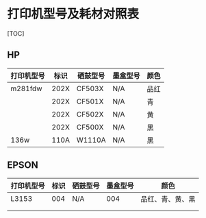 # 打印机型号及耗材对照表

[TOC]

## HP

| 打印机型号 | 标识 | 硒鼓型号 | 墨盒型号 | 颜色 |
| ---------- | ---- | -------- | -------- | ---- |
| m281fdw    | 202X | CF503X   | N/A      | 品红 |
|            | 202X | CF501X   | N/A      | 青   |
|            | 202X | CF502X   | N/A      | 黄   |
|            | 202X | CF500X   | N/A      | 黑   |
| 136w       | 110A | W1110A   | N/A      | 黑   |

## EPSON
| 打印机型号 | 标识 | 硒鼓型号 | 墨盒型号 | 颜色             |
| ---------- | ---- | -------- | -------- | ---------------- |
| L3153      | 004  | N/A      | 004      | 品红、青、黄、黑 |
|            |      |          |          |                  |
|            |      |          |          |                  |